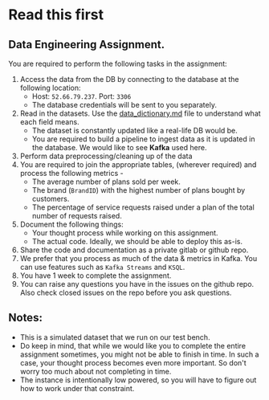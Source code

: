 # Read this first

## Data Engineering Assignment.

You are required to perform the following tasks in the assignment:

1. Access the data from the DB by connecting to the database at the following location:
    - Host: `52.66.79.237`. Port: `3306`
    - The database credentials will be sent to you separately.
2. Read in the datasets. Use the [data_dictionary.md](data_dictionary.md) file to understand what each field means.
    - The dataset is constantly updated like a real-life DB would be.
    - You are required to build a pipeline to ingest data as it is updated in the database. We would like to see **Kafka** used here.
3. Perform data preprocessing/cleaning up of the data
4. You are required to join the appropriate tables, (wherever required) and process the following metrics -
    - The average number of plans sold per week.
    - The brand (`BrandID`) with the highest number of plans bought by customers.
    - The percentage of service requests raised under a plan of the total number of requests raised.
5. Document the following things:
    - Your thought process while working on this assignment.
    - The actual code. Ideally, we should be able to deploy this as-is.
6. Share the code and documentation  as a private gitlab or github repo.
7. We prefer that you process as much of the data & metrics in Kafka. You can use features such as `Kafka Streams` and `KSQL`.
8. You have 1 week to complete the assignment.
9. You can raise any questions you have in the issues on the github repo. Also check closed issues on the repo before you ask questions.

Notes:
---
- This is a simulated dataset that we run on our test bench.
- Do keep in mind, that while we would like you to complete the entire assignment sometimes, you might not be able to finish in time. In such a case, your thought process becomes even more important. So don't worry too much about not completing in time.
- The instance is intentionally low powered, so you will have to figure out how to work under that constraint.

